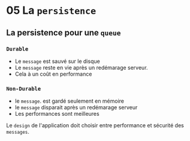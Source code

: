 # 05 La `persistence`

## La persistence pour une `queue`

### `Durable`

- Le `message` est sauvé sur le disque
- Le `message` reste en vie après un redémarage serveur.
- Cela à un coût en performance



### `Non-Durable`

- le `message`. est gardé seulement en mémoire
- le `message` disparait après un redémarage serveur
- Les performances sont meilleures

Le `design` de l'application doit choisir entre performance et sécurité des `messages`.